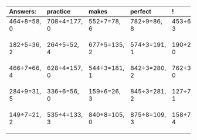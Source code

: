 | Answers: | practice | makes | perfect | ! |
| :--- | :--- | :--- | :--- | :--- |
| 464÷8=58, 0 | 708÷4=177, 0 | 552÷7=78, 6 | 782÷9=86, 8 | 453÷6=75, 3 | 
|   |   |   |   |   | 
|   |   |   |   |   | 
|   |   |   |   |   | 
| 182÷5=36, 2 | 264÷5=52, 4 | 677÷5=135, 2 | 574÷3=191, 1 | 190÷2=95, 0 | 
|   |   |   |   |   | 
|   |   |   |   |   | 
|   |   |   |   |   | 
| 466÷7=66, 4 | 628÷4=157, 0 | 544÷3=181, 1 | 842÷3=280, 2 | 762÷3=254, 0 | 
|   |   |   |   |   | 
|   |   |   |   |   | 
|   |   |   |   |   | 
| 284÷9=31, 5 | 336÷6=56, 0 | 159÷6=26, 3 | 845÷3=281, 2 | 127÷7=18, 1 | 
|   |   |   |   |   | 
|   |   |   |   |   | 
|   |   |   |   |   | 
| 149÷7=21, 2 | 535÷4=133, 3 | 840÷8=105, 0 | 875÷8=109, 3 | 158÷7=22, 4 | 
|   |   |   |   |   | 
|   |   |   |   |   | 
|   |   |   |   |   | 
